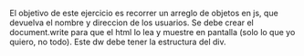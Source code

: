 El objetivo de este ejercicio es recorrer un arreglo de objetos en js, que devuelva el nombre y direccion de los usuarios. 
Se debe crear el document.write para que el html lo lea y muestre en pantalla (solo lo que yo quiero, no todo). Este dw debe tener la estructura del div.
